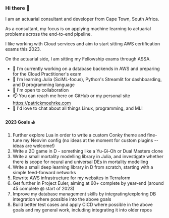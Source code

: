 ### Hi there 👋

I am an actuarial consultant and developer from Cape Town, South Africa. 

As a consultant, my focus is on applying machine learning to actuarial problems across the end-to-end pipeline.

I like working with Cloud services and aim to start sitting AWS certification exams this 2023.

On the actuarial side, I am sitting my Fellowship exams through ASSA.

- 🔭 I’m currently working on a database backends in AWS and preparing for the Cloud Practitioner's exam
- 🌱 I’m learning Julia (SciML-focus), Python's Streamlit for dashboarding, and D programming language
- 👯 I'm open to collaboration
- 📫 You can reach me here on GitHub or my personal site https://patrickmoehrke.com
- 💬 I'd love to chat about all things Linux, programming, and ML!

#### 2023 Goals ⛳
1. Further explore Lua in order to write a custom Conky theme and fine-tune my Neovim config (no ideas at the moment for custom plugins -- ideas are welcome!)
2. Write a 2D game in D - something like a Yu-Gi-Oh or Dual Masters clone
3. Write a small mortality modelling library in Julia, and investigate whether there is scope for neural and universal DEs in mortality modelling
4. Write a small deep learning library in D from scratch, starting with a simple feed-forward networks
5. Rewrite AWS infrastructure for my websites in Terraform
6. Get further in Project Euler, aiming at 60+ complete by year-end (around 45 complete @ start of 2023)
7. Improve my database management skills by integrating/exploring DB integration where possible into the above goals
8. Build better test cases and apply CICD where possible in the above goals and my general work, including integrating it into older repos
